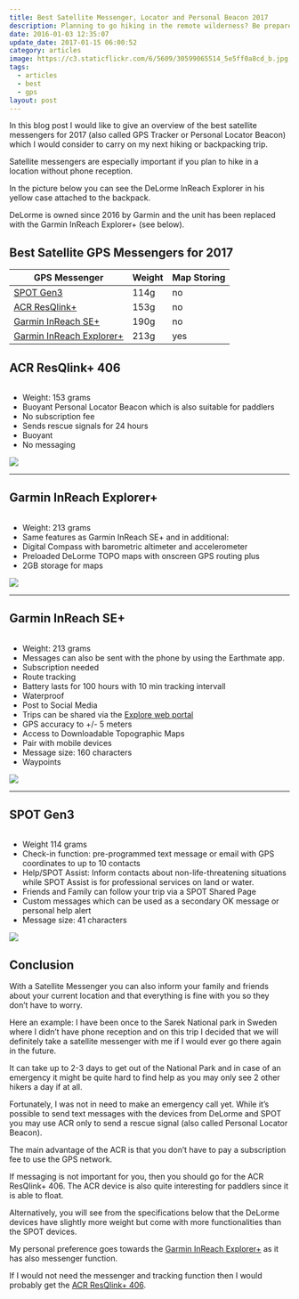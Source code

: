 ```yaml
---
title: Best Satellite Messenger, Locator and Personal Beacon 2017
description: Planning to go hiking in the remote wilderness? Be prepared to get help with a GPS Satellite Messenger.
date: 2016-01-03 12:35:07
update_date: 2017-01-15 06:00:52
category: articles
image: https://c3.staticflickr.com/6/5609/30599065514_5e5ff0a8cd_b.jpg
tags:
  - articles
  - best
  - gps
layout: post
---
```


In this blog post I would like to give an overview of the best satellite messengers for 2017 (also called GPS Tracker or Personal Locator Beacon) which I would consider to carry on my next hiking or backpacking trip.

Satellite messengers are especially important if you plan to hike in a location without phone reception.

In the picture below you can see the DeLorme InReach Explorer in his yellow case attached to the backpack.

DeLorme is owned since 2016 by Garmin and the unit has been replaced with the Garmin InReach Explorer+ (see below).

<amp-img src="https://c3.staticflickr.com/6/5609/30599065514_5e5ff0a8cd_b.jpg" width="1024" height="683" layout="responsive" alt="Best Satellite Messenger, Locator and Personal Beacon 2017" layout="responsive"></amp-img>

<!--more-->

## Best Satellite GPS Messengers for 2017

<div class="table-responsive">
<table class="table table-hover table-bordered list_items">
        <thead>
             <tr>
                <th>GPS Messenger</th><th>Weight</th><th>Map Storing</th>
             </tr>
        </thead>
        <tbody>
        <tr>
          <td><a href="http://amzn.to/2eTKIN3" target="_blank" rel="nofollow">SPOT Gen3</a></td><td>114g</td><td>no</td>
        </tr>
        <tr>
          <td><a href="http://amzn.to/2e39b0g" target="_blank" rel="nofollow">ACR ResQlink+</a></td><td>153g</td><td>no</td>
        </tr>
        <tr>
          <td><a href="http://amzn.to/2iZEbOB" target="_blank" rel="nofollow">Garmin InReach SE+</a></td><td>190g</td><td>no</td>
        </tr>
        <tr>
          <td><a href="http://amzn.to/2jM4Pet" target="_blank" rel="nofollow">Garmin InReach Explorer+</a></td><td>213g</td><td>yes</td>
        </tr>
      </tbody>
      </table>
  </div>

## ACR ResQlink+ 406

<a rel="nofollow" target="_blank"  href="https://www.amazon.com/gp/product/B00MYSP6NM/ref=as_li_tl?ie=UTF8&camp=1789&creative=9325&creativeASIN=B00MYSP6NM&linkCode=as2&tag=hikeve-20&linkId=9249d908011764d70c9c3ba70de69a3b"><amp-img border="0" src="//ws-na.amazon-adsystem.com/widgets/q?_encoding=UTF8&MarketPlace=US&ASIN=B00MYSP6NM&ServiceVersion=20070822&ID=AsinImage&WS=1&Format=_SL250_&tag=hikeve-20" width="250" height="250" ></amp-img></a><img src="//ir-na.amazon-adsystem.com/e/ir?t=hikeve-20&l=am2&o=1&a=B00MYSP6NM" width="1" height="1" border="0" alt="" style="border:none !important; margin:0px !important;" />

* Weight: 153 grams
* Buoyant Personal Locator Beacon which is also suitable for paddlers
* No subscription fee
* Sends rescue signals for 24 hours
* Buoyant
* No messaging

<a href="http://amzn.to/2e39b0g" target="_blank" rel="nofollow"><img src="http://www.hikeventures.com/buy.gif"></a>

<hr>

## Garmin InReach Explorer+

<a target="_blank"  href="https://www.amazon.com/gp/product/B01MY03CZP/ref=as_li_tl?ie=UTF8&camp=1789&creative=9325&creativeASIN=B01MY03CZP&linkCode=as2&tag=hikeve-20&linkId=55130c05ea4d4b808d670e49cd56e51d"><amp-img border="0" src="//ws-na.amazon-adsystem.com/widgets/q?_encoding=UTF8&MarketPlace=US&ASIN=B01MY03CZP&ServiceVersion=20070822&ID=AsinImage&WS=1&Format=_SL250_&tag=hikeve-20" width="188" height="250" alt="Garmin InReach Explorer+"></amp-img></a><img src="//ir-na.amazon-adsystem.com/e/ir?t=hikeve-20&l=am2&o=1&a=B01MY03CZP" width="1" height="1" border="0" alt="" style="border:none !important; margin:0px !important;" />

* Weight: 213 grams
* Same features as Garmin InReach SE+ and in additional:
* Digital Compass with barometric altimeter and accelerometer
* Preloaded DeLorme TOPO maps with onscreen GPS routing plus
* 2GB storage for maps

<a href="http://amzn.to/2jM4Pet" target="_blank" rel="nofollow"><img src="http://www.hikeventures.com/buy.gif"></a>

<hr>

## Garmin InReach SE+

<a target="_blank"  href="https://www.amazon.com/gp/product/B01MRZ9ATL/ref=as_li_tl?ie=UTF8&camp=1789&creative=9325&creativeASIN=B01MRZ9ATL&linkCode=as2&tag=hikeve-20&linkId=b476ff75bac114c9118e143e7eb13ba6"><amp-img border="0" src="//ws-na.amazon-adsystem.com/widgets/q?_encoding=UTF8&MarketPlace=US&ASIN=B01MRZ9ATL&ServiceVersion=20070822&ID=AsinImage&WS=1&Format=_SL250_&tag=hikeve-20" width="250" height="250" alt="Garmin InReach SE+" ></amp-img></a><img src="//ir-na.amazon-adsystem.com/e/ir?t=hikeve-20&l=am2&o=1&a=B01MRZ9ATL" width="1" height="1" border="0" alt="" style="border:none !important; margin:0px !important;" />

* Weight: 213 grams
* Messages can also be sent with the phone by using the Earthmate app.
* Subscription needed
* Route tracking
* Battery lasts for 100 hours with 10 min tracking intervall
* Waterproof
* Post to Social Media
* Trips can be shared via the <a href="https://explore.delorme.com">Explore web portal</a>
* GPS accuracy to +/- 5 meters
* Access to Downloadable Topographic Maps
* Pair with mobile devices
* Message size: 160 characters
* Waypoints

<a href="http://amzn.to/2iZEbOB" target="_blank" rel="nofollow"><img src="http://www.hikeventures.com/buy.gif"></a>

<hr>

## SPOT Gen3

<a rel="nofollow" target="_blank"  href="https://www.amazon.com/gp/product/B01FHO5AF8/ref=as_li_tl?ie=UTF8&camp=1789&creative=9325&creativeASIN=B01FHO5AF8&linkCode=as2&tag=hikeve-20&linkId=7996c1250dd46ac08ae20d6dc725d36d"><amp-img rel="nofollow" border="0" src="//ws-na.amazon-adsystem.com/widgets/q?_encoding=UTF8&MarketPlace=US&ASIN=B01FHO5AF8&ServiceVersion=20070822&ID=AsinImage&WS=1&Format=_SL250_&tag=hikeve-20" width="250" height="250" alt="SPOT Gen3"></amp-img></a><img src="//ir-na.amazon-adsystem.com/e/ir?t=hikeve-20&l=am2&o=1&a=B01FHO5AF8" width="1" height="1" border="0" alt="" style="border:none !important; margin:0px !important;" />

* Weight 114 grams
* Check-in function: pre-programmed text message or email with GPS coordinates to up to 10 contacts
* Help/SPOT Assist: Inform contacts about non-life-threatening situations while SPOT Assist is  for professional services on land or water.
* Friends and Family can follow your trip via a SPOT Shared Page
* Custom messages which can be used as a secondary OK message or personal help alert
* Message size: 41 characters

<a href="http://amzn.to/2eTKIN3" target="_blank" rel="nofollow"><img src="http://www.hikeventures.com/buy.gif"></a>

## Conclusion

With a Satellite Messenger you can also inform your family and friends about your current location and that everything is fine with you so they don’t have to worry.

Here an example: I have been once to the Sarek National park in Sweden where I didn’t have phone reception and on this trip I decided that we will definitely take a satellite messenger with me if I would ever go there again in the future.

It can take up to 2-3 days to get out of the National Park and in case of an emergency it might be quite hard to find help as you may only see 2 other hikers a day if at all.

Fortunately, I was not in need to make an emergency call yet. While it’s possible to send text messages with the devices from DeLorme and SPOT you may use ACR only to send a rescue signal (also called Personal Locator Beacon).

The main advantage of the ACR is that you don’t have to pay a subscription fee to use the GPS network.

If messaging is not important for you, then you should go for the ACR ResQlink+ 406. The ACR device is also quite interesting for paddlers since it is able to float.

Alternatively, you will see from the specifications below that the DeLorme devices have slightly more weight but come with more functionalities than the SPOT devices.

My personal preference goes towards the <a href="http://amzn.to/2jM4Pet" target="_blank" rel="nofollow">Garmin InReach Explorer+</a> as it has also messenger function.

If I would not need the messenger and tracking function then I would probably get the <a href="http://amzn.to/2e39b0g" target="_blank" rel="nofollow">ACR ResQlink+ 406</a>.
